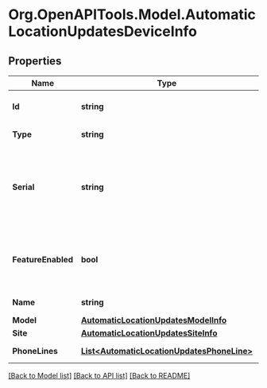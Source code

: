 
# Org.OpenAPITools.Model.AutomaticLocationUpdatesDeviceInfo

## Properties

Name | Type | Description | Notes
------------ | ------------- | ------------- | -------------
**Id** | **string** | Internal identifier of a device | [optional] 
**Type** | **string** | Device type | [optional] [default to TypeEnum.HardPhone]
**Serial** | **string** | Serial number for HardPhone (is returned only when the phone is shipped and provisioned) | [optional] 
**FeatureEnabled** | **bool** | Specifies if Automatic Location Updates feature is enabled | [optional] 
**Name** | **string** | Device name | [optional] 
**Model** | [**AutomaticLocationUpdatesModelInfo**](AutomaticLocationUpdatesModelInfo.md) |  | [optional] 
**Site** | [**AutomaticLocationUpdatesSiteInfo**](AutomaticLocationUpdatesSiteInfo.md) |  | [optional] 
**PhoneLines** | [**List&lt;AutomaticLocationUpdatesPhoneLine&gt;**](AutomaticLocationUpdatesPhoneLine.md) | Phone lines information | [optional] 

[[Back to Model list]](../README.md#documentation-for-models)
[[Back to API list]](../README.md#documentation-for-api-endpoints)
[[Back to README]](../README.md)

